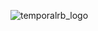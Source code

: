 ![temporalrb_logo](https://github.com/user-attachments/assets/4bd9b02c-ccc5-4a53-b9e1-84c99bcb0106)
